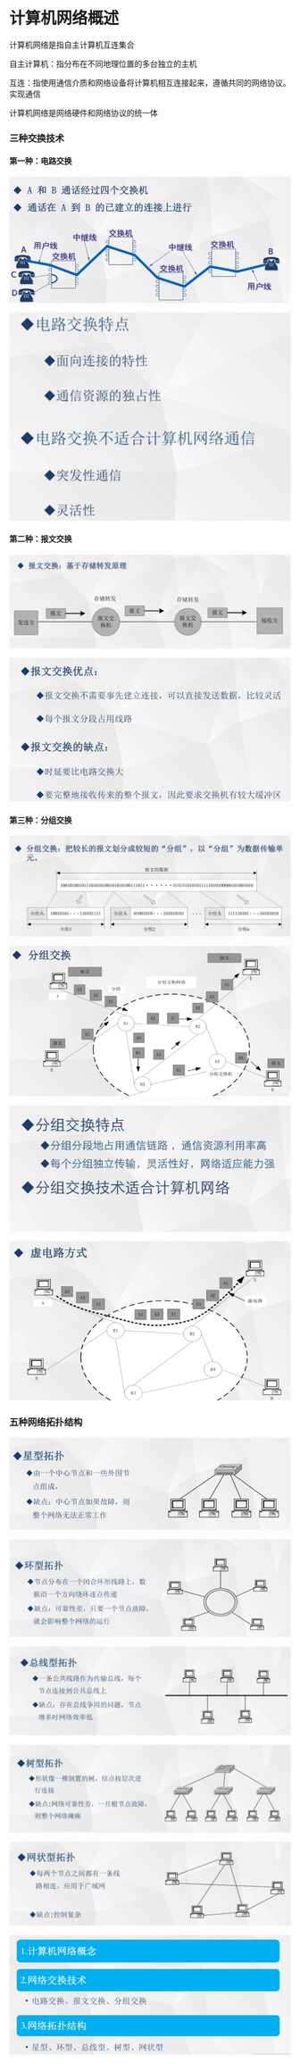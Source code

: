 # 计算机网络概述

计算机网络是指自主计算机互连集合

自主计算机：指分布在不同地理位置的多台独立的主机

互连：指使用通信介质和网络设备将计算机相互连接起来，遵循共同的网络协议。实现通信

计算机网络是网络硬件和网络协议的统一体

### 三种交换技术

#### 第一种：电路交换

![image-20211030145008724](计算机网络.assets/image-20211030145008724.png)

![image-20211030145019738](计算机网络.assets/image-20211030145019738.png)

#### 第二种：报文交换

![image-20211030145111168](计算机网络.assets/image-20211030145111168.png)

![image-20211030145129765](计算机网络.assets/image-20211030145129765.png)

#### 第三种：分组交换

![image-20211030145218486](计算机网络.assets/image-20211030145218486.png)

![image-20211030145308944](计算机网络.assets/image-20211030145308944.png)

![image-20211030145332601](计算机网络.assets/image-20211030145332601.png)

![image-20211030145508264](计算机网络.assets/image-20211030145508264.png)

### 五种网络拓扑结构

![image-20211030145535360](计算机网络.assets/image-20211030145535360.png)

![image-20211030145558447](计算机网络.assets/image-20211030145558447.png)

![image-20211030145619811](计算机网络.assets/image-20211030145619811.png)

![image-20211030145636510](计算机网络.assets/image-20211030145636510.png)

![image-20211030145705804](计算机网络.assets/image-20211030145705804.png)

![image-20211030145733074](计算机网络.assets/image-20211030145733074.png)